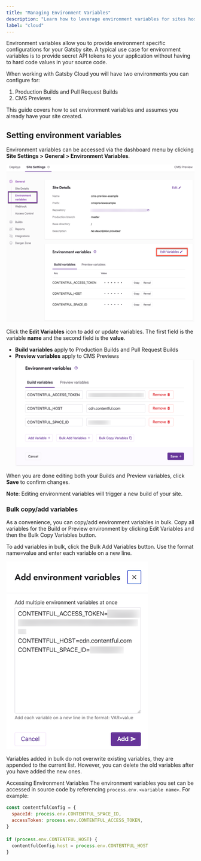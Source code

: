 ```yaml
---
title: "Managing Environment Variables"
description: "Learn how to leverage environment variables for sites hosted on Gatsby Cloud"
label: "cloud"
---
```


Environment variables allow you to provide environment specific configurations for your Gatsby site. A typical use case for environment variables is to provide secret API tokens to your application without having to hard code values in your source code.

When working with Gatsby Cloud you will have two environments you can configure for:

1. Production Builds and Pull Request Builds
1. CMS Previews

This guide covers how to set environment variables and assumes you already have your site created.

## Setting environment variables

Environment variables can be accessed via the dashboard menu by clicking **Site Settings > General > Environment Variables**.

![Setting environment variables in Gatsby Cloud](../../images/env_vars.png)

Click the **Edit Variables** icon to add or update variables. The first field is the variable **name** and the second field is the **value**.

- **Build variables** apply to Production Builds and Pull Request Builds
- **Preview variables** apply to CMS Previews
  ![Editing environment variables in Gatsby Cloud](../../images/edit_vars.png)

When you are done editing both your Builds and Preview variables, click **Save** to confirm changes.

**Note**: Editing environment variables will trigger a new build of your site.

### Bulk copy/add variables

As a convenience, you can copy/add environment variables in bulk. Copy all variables for the Build or Preview environment by clicking Edit Variables and then the Bulk Copy Variables button.

To add variables in bulk, click the Bulk Add Variables button. Use the format name=value and enter each variable on a new line.

![Add many environment variables at once](../../images/env_var_bulk.png)

Variables added in bulk do not overwrite existing variables, they are appended to the current list. However, you can delete the old variables after you have added the new ones.

Accessing Environment Variables
The environment variables you set can be accessed in source code by referencing `process.env.<variable name>`. For example:

```javascript
const contentfulConfig = {
  spaceId: process.env.CONTENTFUL_SPACE_ID,
  accessToken: process.env.CONTENTFUL_ACCESS_TOKEN,
}

if (process.env.CONTENTFUL_HOST) {
  contentfulConfig.host = process.env.CONTENTFUL_HOST
}
```
